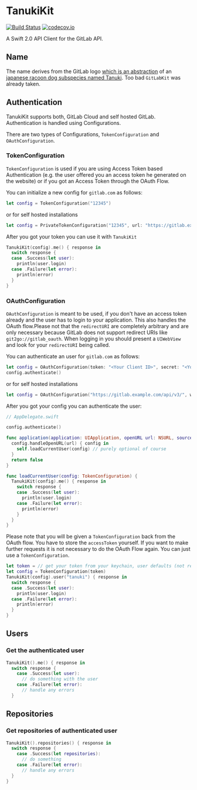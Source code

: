 # TanukiKit

[![Build Status](https://travis-ci.org/nerdishbynature/TanukiKit.svg?branch=master)](https://travis-ci.org/nerdishbynature/TanukiKit)
[![codecov.io](https://codecov.io/github/nerdishbynature/TanukiKit/coverage.svg?branch=master)](https://codecov.io/github/nerdishbynature/TanukiKit?branch=master)

A Swift 2.0 API Client for the GitLab API.

## Name

The name derives from the GitLab logo [which is an abstraction](https://about.gitlab.com/about) of an [japanese racoon dog subspecies named Tanuki](https://en.wikipedia.org/wiki/Japanese_raccoon_dog). Too bad `GitLabKit` was already taken.

## Authentication

TanukiKit supports both, GitLab Cloud and self hosted GitLab.
Authentication is handled using Configurations.

There are two types of Configurations, `TokenConfiguration` and `OAuthConfiguration`.

### TokenConfiguration

`TokenConfiguration` is used if you are using Access Token based Authentication (e.g. the user
offered you an access token he generated on the website) or if you got an Access Token through
the OAuth Flow.

You can initialize a new config for `gitlab.com` as follows:

```swift
let config = TokenConfiguration("12345")
```

or for self hosted installations

```swift
let config = PrivateTokenConfiguration("12345", url: "https://gitlab.example.com/api/v3/")
```

After you got your token you can use it with `TanukiKit`

```swift
TanukiKit(config).me() { response in
  switch response {
  case .Success(let user):
    println(user.login)
  case .Failure(let error):
    println(error)
  }
}
```

### OAuthConfiguration

`OAuthConfiguration` is meant to be used, if you don't have an access token already and the
user has to login to your application. This also handles the OAuth flow.Please not that the `redirectURI` are completely arbitrary and are only necessary because GitLab does not support redirect URIs like `git2go://gitlab_oauth`.
When logging in you should present a `UIWebView` and look for your `redirectURI` being called.

You can authenticate an user for `gitlab.com` as follows:

```swift
let config = OAuthConfiguration(token: "<Your Client ID>", secret: "<Your Client secret>", redirect_uri: "https://oauth.example.com/gitlab_oauth")
config.authenticate()

```

or for self hosted installations

```swift
let config = OAuthConfiguration("https://gitlab.example.com/api/v3/", webURL: "https://gitlab.example.com/", token: "<Your Client ID>", redirect_uri: "https://oauth.example.com/gitlab_oauth")
```

After you got your config you can authenticate the user:

```swift
// AppDelegate.swift

config.authenticate()

func application(application: UIApplication, openURL url: NSURL, sourceApplication: String?, annotation: AnyObject?) -> Bool {
  config.handleOpenURL(url) { config in
    self.loadCurrentUser(config) // purely optional of course
  }
  return false
}

func loadCurrentUser(config: TokenConfiguration) {
  TanukiKit(config).me() { response in
    switch response {
    case .Success(let user):
      println(user.login)
    case .Failure(let error):
      println(error)
    }
  }
}
```

Please note that you will be given a `TokenConfiguration` back from the OAuth flow.
You have to store the `accessToken` yourself. If you want to make further requests it is not
necessary to do the OAuth Flow again. You can just use a `TokenConfiguration`.

```swift
let token = // get your token from your keychain, user defaults (not recommended) etc.
let config = TokenConfiguration(token)
TanukiKit(config).user("tanuki") { response in
  switch response {
  case .Success(let user):
    println(user.login)
  case .Failure(let error):
    println(error)
  }
}
```

## Users

### Get the authenticated user

```swift
TanukiKit().me() { response in
  switch response {
    case .Success(let user):
      // do something with the user
    case .Failure(let error):
      // handle any errors
  }
```

## Repositories

### Get repositories of authenticated user

```swift
TanukiKit().repositories() { response in
  switch response {
    case .Success(let repositories):
      // do something
    case .Failure(let error):
      // handle any errors
  }
}
```
